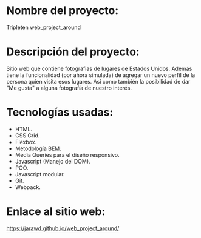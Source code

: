 # Nombre del proyecto:

Tripleten web_project_around

# Descripción del proyecto:

Sitio web que contiene fotografias de lugares de Estados Unidos. Además tiene la funcionalidad (por ahora simulada) de agregar un nuevo perfil de la persona quien visita esos lugares. Así como también la posibilidad de dar "Me gusta" a alguna fotografía de nuestro interés.

# Tecnologías usadas:

- HTML.
- CSS Grid.
- Flexbox.
- Metodología BEM.
- Media Queries para el diseño responsivo.
- Javascript (Manejo del DOM).
- POO.
- Javascript modular.
- Git.
- Webpack.

# Enlace al sitio web:

https://jarawd.github.io/web_project_around/
